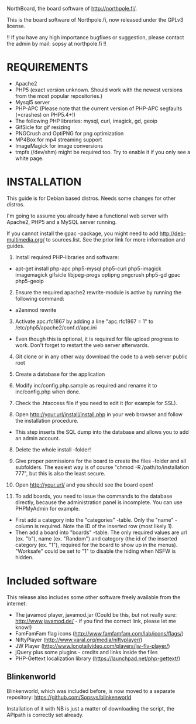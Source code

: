 NorthBoard, the board software of http://northpole.fi/.

This is the board software of Northpole.fi, now released under the GPLv3 license.

!! If you have any high importance bugfixes or suggestion, please contact the admin by mail: sopsy at northpole.fi !!


REQUIREMENTS
============

- Apache2
- PHP5 (exact version unknown. Should work with the newest versions from the most popular repositories.)
- Mysql5 server
- PHP-APC (Please note that the current version of PHP-APC segfaults (=crashes) on PHP5.4+!)
- The following PHP libraries: mysql, curl, imagick, gd, geoip
- GifSicle for gif resizing
- PNGCrush and OptiPNG for png optimization
- MP4Box for mp4 streaming support
- ImageMagick for image conversions
- tmpfs (/dev/shm) might be required too. Try to enable it if you only see a white page.

INSTALLATION
============
This guide is for Debian based distros. Needs some changes for other distros.

I'm going to assume you already have a functional web server with Apache2, PHP5 and a MySQL server running.

If you cannot install the gpac -package, you might need to add http://deb-multimedia.org/ to sources.list. See the prior link for more information and guides.

1. Install required PHP-libraries and software:
  - apt-get install php-apc php5-mysql php5-curl php5-imagick imagemagick gifsicle libjpeg-progs optipng pngcrush php5-gd gpac php5-geoip

2. Ensure the required apache2 rewrite-module is active by running the following command:
  - a2enmod rewrite

3. Activate apc.rfc1867 by adding a line "apc.rfc1867 = 1" to /etc/php5/apache2/conf.d/apc.ini
  - Even though this is optional, it is required for file upload progress to work. Don't forget to restart the web server afterwards.

4. Git clone or in any other way download the code to a web server public root

5. Create a database for the application

6. Modify inc/config.php.sample as required and rename it to inc/config.php when done.

7. Check the .htaccess file if you need to edit it (for example for SSL).

7. Open http://your.url/install/install.php in your web browser and follow the installation procedure.
  - This step inserts the SQL dump into the database and allows you to add an admin account.

8. Delete the whole install -folder!

9. Give proper permissions for the board to create the files -folder and all subfolders. The easiest way is of course "chmod -R /path/to/installation 777", but this is also the least secure.

9. Open http://your.url/ and you should see the board open!

10. To add boards, you need to issue the commands to the database directly, because the administration panel is incomplete. You can use PHPMyAdmin for example.
  - First add a category into the "categories" -table. Only the "name" -column is required. Note the ID of the inserted row (most likely 1).
  - Then add a board into "boards" -table. The only required values are url (ex. "b"), name (ex. "Random") and category (the id of the inserted category (ex. "1"), required for the board to show up in the menus). "Worksafe" could be set to "1" to disable the hiding when NSFW is hidden.


Included software
=================
This release also includes some other software freely available from the internet:
- The javamod player, javamod.jar (Could be this, but not really sure: http://www.javamod.de/ - if you find the correct link, please let me know!)
- FamFamFam flag icons (http://www.famfamfam.com/lab/icons/flags/)
- NiftyPlayer (http://www.varal.org/media/niftyplayer/)
- JW Player (http://www.longtailvideo.com/players/jw-flv-player/)
- jQuery plus some plugins - credits and links inside the files
- PHP-Gettext localization library (https://launchpad.net/php-gettext/)

Blinkenworld
------------
Blinkenworld, which was included before, is now moved to a separate repository: https://github.com/Sopsys/blinkenworld

Installation of it with NB is just a matter of downloading the script, the APIpath is correctly set already.
